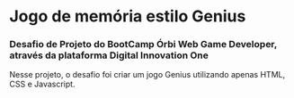 <h1>Jogo de memória estilo Genius </h1>

<h3>Desafio de Projeto do BootCamp Órbi Web Game Developer, através da plataforma Digital Innovation One</h3>

Nesse projeto, o desafio foi criar um jogo Genius utilizando apenas HTML, CSS e Javascript.
